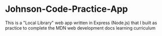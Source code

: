# Johnson-Code-Practice-App
This is a "Local Library" web app written in Express (Node.js) that I built as practice to complete the MDN web development docs learning curriculum
